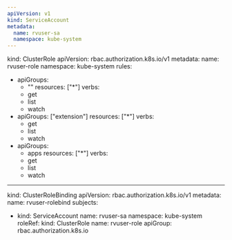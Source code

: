 ```yaml
---
apiVersion: v1
kind: ServiceAccount
metadata:
  name: rvuser-sa
  namespace: kube-system
---
```

kind: ClusterRole
apiVersion: rbac.authorization.k8s.io/v1
metadata:
  name: rvuser-role
  namespace: kube-system
rules:
- apiGroups: 
  - ""
  resources: ["*"]
  verbs:
  - get 
  - list
  - watch
- apiGroups: ["extension"]
  resources: ["*"]
  verbs:
  - get
  - list
  - watch
- apiGroups:
  - apps
  resources: ["*"]
  verbs:
  - get
  - list
  - watch
---
kind: ClusterRoleBinding
apiVersion: rbac.authorization.k8s.io/v1
metadata:
  name: rvuser-rolebind
subjects:
- kind: ServiceAccount
  name: rvuser-sa
  namespace: kube-system
roleRef:
  kind: ClusterRole
  name: rvuser-role
  apiGroup: rbac.authorization.k8s.io
```
